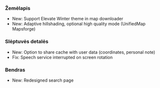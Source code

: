### Žemėlapis
- New: Support Elevate Winter theme in map downloader
- New: Adaptive hillshading, optional high quality mode (UnifiedMap Mapsforge)

### Slėptuvės detalės
- New: Option to share cache with user data (coordinates, personal note)
- Fix: Speech service interrupted on screen rotation

### Bendras
- New: Redesigned search page
